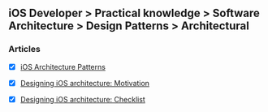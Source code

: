 ## iOS Developer > Practical knowledge > Software Architecture > Design Patterns > Architectural

### Articles
- [x] [iOS Architecture Patterns](https://medium.com/ios-os-x-development/ios-architecture-patterns-ecba4c38de52)
- [x] [Designing iOS architecture: Motivation](https://medium.com/@borlov/e984e4ebba4a)
- [x] [Designing iOS architecture: Checklist](https://github.com/BohdanOrlov/architecture-checklist)


